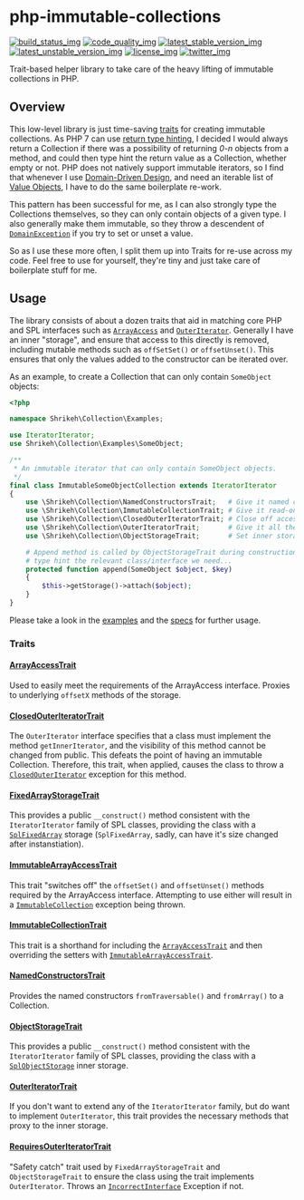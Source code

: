 # php-immutable-collections
[![build_status_img]][build_status_travis]
[![code_quality_img]][code_quality]
[![latest_stable_version_img]][latest_stable_version]
[![latest_unstable_version_img]][latest_unstable_version]
[![license_img]][license]
[![twitter_img]][twitter]

Trait-based helper library to take care of the heavy lifting of immutable collections in PHP.

## Overview

This low-level library is just time-saving [traits][] for creating immutable collections. As PHP 7 can use [return type hinting][php7_returning_values], I decided I would always return a Collection if there was a possibility of returning _0-n_ objects from a method, and could then type hint the return value as a Collection, whether empty or not. PHP does not natively support immutable iterators, so I find that whenever I use [Domain-Driven Design][ddd], and need an iterable list of [Value Objects][value_objects], I have to do the same boilerplate re-work.

This pattern has been successful for me, as I can also strongly type the Collections themselves, so they can only contain objects of a given type. I also generally make them immutable, so they throw a descendent of [`DomainException`][domainexception] if you try to set or unset a value.

So as I use these more often, I split them up into Traits for re-use across my code. Feel free to use for yourself, they're tiny and just take care of boilerplate stuff for me.

## Usage
The library consists of about a dozen traits that aid in matching core PHP and SPL interfaces such as [`ArrayAccess`][arrayaccess] and [`OuterIterator`][outeriterator]. Generally I have an inner "storage", and ensure that access to this directly is removed, including mutable methods such as `offSetSet()` or `offsetUnset()`. This ensures that only the values added to the constructor can be iterated over.

As an example, to create a Collection that can only contain `SomeObject` objects:
```php
<?php

namespace Shrikeh\Collection\Examples;

use IteratorIterator;
use Shrikeh\Collection\Examples\SomeObject;

/**
 * An immutable iterator that can only contain SomeObject objects.
 */
final class ImmutableSomeObjectCollection extends IteratorIterator
{
    use \Shrikeh\Collection\NamedConstructorsTrait;   # Give it named constructors
    use \Shrikeh\Collection\ImmutableCollectionTrait; # Give it read-only array access
    use \Shrikeh\Collection\ClosedOuterIteratorTrait; # Close off access to the inner iterator
    use \Shrikeh\Collection\OuterIteratorTrait;       # Give it all the standard read access methods
    use \Shrikeh\Collection\ObjectStorageTrait;       # Set inner storage to SplObjectStorage

    # Append method is called by ObjectStorageTrait during construction, so we
    # type hint the relevant class/interface we need...
    protected function append(SomeObject $object, $key)
    {
        $this->getStorage()->attach($object);
    }
}

```

Please take a look in the [examples] and the [specs] for further usage.

### Traits


#### [ArrayAccessTrait]
Used to easily meet the requirements of the ArrayAccess interface. Proxies to underlying `offsetX` methods of the storage.

#### [ClosedOuterIteratorTrait]
The `OuterIterator` interface specifies that a class must implement the method `getInnerIterator`, and the visibility of this method cannot be changed from public. This defeats the point of having an immutable Collection. Therefore, this trait, when applied, causes the class to throw a [`ClosedOuterIterator`][ClosedOuterIterator] exception for this method.

#### [FixedArrayStorageTrait]

This provides a public `__construct()` method consistent with the `IteratorIterator` family of SPL classes, providing the class with a [`SplFixedArray`][SplFixedArray] storage (`SplFixedArray`, sadly, can have it's size changed after instanstiation).


#### [ImmutableArrayAccessTrait]

This trait "switches off" the `offsetSet()` and `offsetUnset()` methods required by the ArrayAccess interface. Attempting to use either will result in a [`ImmutableCollection`][ImmutableCollection] exception being thrown.

#### [ImmutableCollectionTrait]

This trait is a shorthand for including the [`ArrayAccessTrait`][ArrayAccessTrait] and then overriding the setters with [`ImmutableArrayAccessTrait`][ImmutableArrayAccessTrait].

#### [NamedConstructorsTrait]
Provides the named constructors `fromTraversable()` and `fromArray()` to a Collection.

#### [ObjectStorageTrait]
This provides a public `__construct()` method consistent with the `IteratorIterator` family of SPL classes, providing the class with a [`SplObjectStorage`][SplObjectStorage] inner storage.

#### [OuterIteratorTrait]
If you don't want to extend any of the `IteratorIterator` family, but do want to implement `OuterIterator`, this trait provides the necessary methods that proxy to the inner storage.

#### [RequiresOuterIteratorTrait]
"Safety catch" trait used by `FixedArrayStorageTrait` and `ObjectStorageTrait` to ensure the class using the trait implements `OuterIterator`. Throws an [`IncorrectInterface`][IncorrectInterface] Exception if not.

[build_status_img]: https://img.shields.io/travis/shrikeh/php-immutable-collections.svg "Build Status"
[build_status_travis]: https://travis-ci.org/shrikeh/php-immutable-collections

[code_quality]: https://scrutinizer-ci.com/g/shrikeh/php-immutable-collections/?branch=master
[code_quality_img]: https://img.shields.io/scrutinizer/g/shrikeh/php-immutable-collections.svg "Scrutinizer Code Quality"

[latest_stable_version_img]: https://img.shields.io/packagist/v/shrikeh/collections.svg "Latest Stable Version"
[latest_stable_version]: https://packagist.org/packages/shrikeh/collections "Latest Stable Version"

[latest_unstable_version_img]: https://img.shields.io/packagist/vpre/shrikeh/collections.svg "Latest Unstable Version"
[latest_unstable_version]: https://packagist.org/packages/shrikeh/collections "Latest Unstable Version"

[license_img]: https://img.shields.io/packagist/l/shrikeh/collections.svg "License"
[license]: https://packagist.org/packages/shrikeh/collections

[twitter_img]: https://img.shields.io/badge/twitter-%40shrikeh-blue.svg "@shrikeh on Twitter"
[twitter]: https://twitter.com/shrikeh

[traits]: http://php.net/manual/en/language.oop5.traits.php "Link to traits overview in PHP 5.4"
[php7_returning_values]: http://php.net/manual/en/functions.returning-values.php "PHP 7 Returning Values"
[ddd]: https://en.wikipedia.org/wiki/Domain-driven_design "Domain driven design definition"
[value_objects]: https://en.wikipedia.org/wiki/Value_object "Value Objects definition"
[domainexception]: http://php.net/manual/en/class.domainexception.php "PHP Domain Exception documentation"
[arrayaccess]: http://php.net/manual/en/class.arrayaccess.php "The ArrayAccess interface"
[outeriterator]: http://php.net/manual/en/class.outeriterator.php "The OuterIterator interface"

[examples]: https://github.com/shrikeh/php-immutable-collections/tree/master/examples "Link to examples in master"

[specs]: https://github.com/shrikeh/php-immutable-collections/tree/master/spec "Link to specs in master"

[ArrayAccessTrait]: https://github.com/shrikeh/php-immutable-collections/blob/master/src/ArrayAccessTrait.php "Link to file in master"

[ClosedOuterIteratorTrait]: https://github.com/shrikeh/php-immutable-collections/blob/master/src/ClosedOuterIteratorTrait.php "Link to file in master"

[ClosedOuterIterator]: https://github.com/shrikeh/php-immutable-collections/blob/master/src/Exception/ClosedOuterIterator.php "Link to file in master"

[FixedArrayStorageTrait]: https://github.com/shrikeh/php-immutable-collections/blob/master/src/FixedArrayStorageTrait.php "Link to file in master"

[SplFixedArray]: http://php.net/manual/en/class.splfixedarray.php "SplFixedArray class"

[ImmutableArrayAccessTrait]: https://github.com/shrikeh/php-immutable-collections/blob/master/src/ImmutableArrayAccessTrait.php "Link to file in master"

[ImmutableCollection]: https://github.com/shrikeh/php-immutable-collections/blob/master/src/Exception/ImmutableCollection.php "Link to file in master"

[ImmutableCollectionTrait]: https://github.com/shrikeh/php-immutable-collections/blob/master/src/ImmutableCollectionTrait.php "Link to file in master"

[NamedConstructorsTrait]: https://github.com/shrikeh/php-immutable-collections/blob/master/src/NamedConstructorsTrait.php "Link to file in master"

[ObjectStorageTrait]: https://github.com/shrikeh/php-immutable-collections/blob/master/src/ObjectStorageTrait.php "Link to file in master"

[SplObjectStorage]: http://php.net/manual/en/class.splobjectstorage.php "SplObjectStorage documentation"

[OuterIteratorTrait]: https://github.com/shrikeh/php-immutable-collections/blob/master/src/OuterIteratorTrait.php "Link to file in master"

[RequiresOuterIteratorTrait]: https://github.com/shrikeh/php-immutable-collections/blob/master/src/RequiresOuterIteratorTrait.php "Link to file in master"

[IncorrectInterface]: https://github.com/shrikeh/php-immutable-collections/blob/master/src/Exception/IncorrectInterface.php "Link to file in master"
